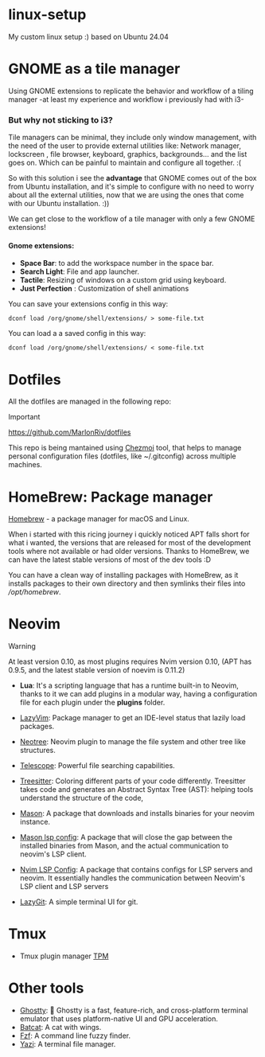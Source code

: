 # linux-setup
My custom linux setup :)
based on Ubuntu 24.04

# GNOME as a tile manager
Using GNOME extensions to replicate the behavior and workflow of a tiling manager -at least my experience and workflow i previously had with i3- 

### But why not sticking to i3?
Tile managers can be minimal, they include only window management, with the need of the user to provide external utilities like: Network manager, lockscreen , file browser, keyboard, graphics, backgrounds... and the list goes on. Which can be painful to maintain and configure all together. :(

So with this solution i see the **advantage** that GNOME comes out of the box from Ubuntu installation, and  it's simple to configure with no need to worry about all the external utilities, now that we are using the ones that come with our Ubuntu installation. :))

We can get close to the workflow of a tile manager with only a few GNOME extensions!

#### Gnome extensions: 
  - **Space Bar**: to add the workspace number in the space bar.
  - **Search Light**: File and app launcher.
  - **Tactile**: Resizing of windows on a custom grid using keyboard.
  - **Just Perfection** : Customization of shell animations

You can save your extensions config in this way:

```shell
dconf load /org/gnome/shell/extensions/ > some-file.txt
```

You can load a a saved config in this way:

```shell
dconf load /org/gnome/shell/extensions/ < some-file.txt
```

# Dotfiles 
All the dotfiles are managed in the following repo:
> [!IMPORTANT]
> https://github.com/MarlonRiv/dotfiles

This repo is being mantained using [Chezmoi](https://github.com/twpayne/chezmoi) tool, that helps to manage personal configuration files (dotfiles, like ~/.gitconfig) across multiple machines.

# HomeBrew: Package manager
[Homebrew](https://github.com/homebrew) - a package manager for macOS and Linux.

When i started with this ricing journey i quickly noticed APT falls short for what i wanted, the versions that are released for most of the development tools where not available or had older versions. Thanks to HomeBrew, we can have the latest stable versions of most of the dev tools :D

You can have a clean way of installing packages with HomeBrew, as it installs packages to their own directory and then symlinks their files into _/opt/homebrew_. 

# Neovim 
> [!WARNING]
> At least version 0.10, as most plugins requires Nvim version 0.10, (APT has 0.9.5, and the latest stable version of noevim is 0.11.2)

- **Lua**: It's a scripting language that has a runtime built-in to Neovim, thanks to it we can add plugins in a modular way, having a configuration file for each plugin under the **plugins** folder.  
- [LazyVim](https://github.com/LazyVim/LazyVim): Package manager  to get an IDE-level status that lazily load packages.

- [Neotree](https://github.com/nvim-neo-tree/neo-tree.nvim): Neovim plugin to manage the file system and other tree like structures. 

- [Telescope](https://github.com/nvim-telescope/telescope.nvim): Powerful file searching capabilities.

- [Treesitter](https://github.com/nvim-treesitter/nvim-treesitter): Coloring different parts of your code differently. Treesitter takes code and generates an Abstract Syntax Tree (AST): helping tools understand the structure of the code,

- [Mason](https://github.com/mason-org/mason.nvim): A package that downloads and installs binaries for your neovim instance.
    
- [Mason lsp config](https://github.com/mason-org/mason-lspconfig.nvim): A package that will close the gap between the installed binaries from Mason, and the actual communication to neovim's LSP client.
    
- [Nvim LSP Config](https://github.com/neovim/nvim-lspconfig): A package that contains configs for LSP servers and neovim. It essentially handles the communication between Neovim's LSP client and LSP servers

- [LazyGit](https://github.com/jesseduffield/lazygit): A simple terminal UI for git.

# Tmux
- Tmux plugin manager [TPM](https://github.com/tmux-plugins/tpm)

# Other tools

- [Ghostty](https://github.com/ghostty-org/ghostty): 👻 Ghostty is a fast, feature-rich, and cross-platform terminal emulator that uses platform-native UI and GPU acceleration.
- [Batcat](https://github.com/sharkdp/bat): A cat with wings.
- [Fzf](https://github.com/junegunn/fzf):  A command line fuzzy finder.
- [Yazi](https://github.com/sxyazi/yazi): A terminal file manager.





